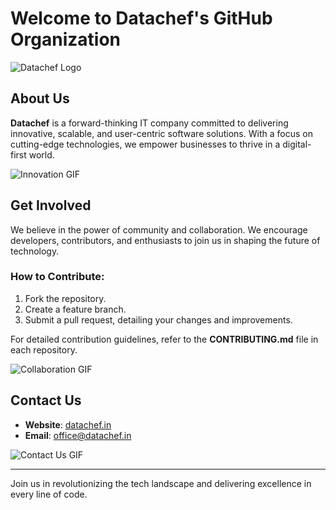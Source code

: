 # Welcome to Datachef's GitHub Organization

![Datachef Logo](assets/logo.jpg)  <!-- Replace with your official logo -->

## About Us

**Datachef** is a forward-thinking IT company committed to delivering innovative, scalable, and user-centric software solutions. With a focus on cutting-edge technologies, we empower businesses to thrive in a digital-first world.

![Innovation GIF](assets/innovation.gif)  <!-- Replace with a relevant, professional innovation-related GIF -->

## Get Involved

We believe in the power of community and collaboration. We encourage developers, contributors, and enthusiasts to join us in shaping the future of technology.

### How to Contribute:

1. Fork the repository.
2. Create a feature branch.
3. Submit a pull request, detailing your changes and improvements.

For detailed contribution guidelines, refer to the **CONTRIBUTING.md** file in each repository.

![Collaboration GIF](assets/collaboration.gif)  <!-- Replace with a collaboration or teamwork GIF -->

## Contact Us

- **Website**: [datachef.in](http://datachef.in)
- **Email**: [office@datachef.in](mailto:office@datachef.in)

![Contact Us GIF](assets/contact-us.gif)  <!-- Replace with a professional contact-related GIF -->

---

Join us in revolutionizing the tech landscape and delivering excellence in every line of code.
